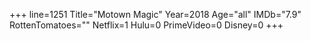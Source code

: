 +++
line=1251
Title="Motown Magic"
Year=2018
Age="all"
IMDb="7.9"
RottenTomatoes=""
Netflix=1
Hulu=0
PrimeVideo=0
Disney=0
+++

